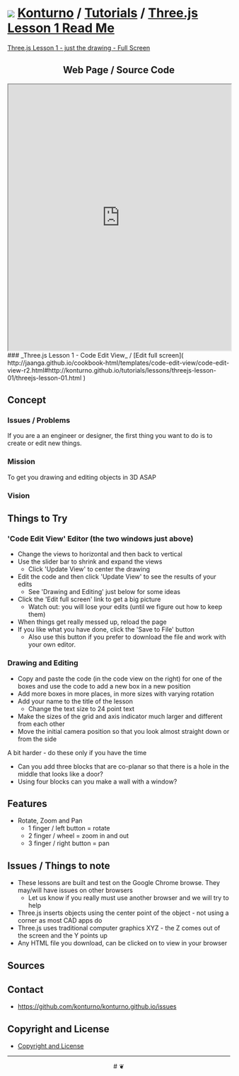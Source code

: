﻿# [![](https://pushme-pullyou.github.io/tootoo-2022/assets/icons/mark-github.svg )](https://github.com/konturno/konturno.github.io/ "Source code on GitHub" ) [Konturno]( https://kionturno.github.io/ "Home page" ) / [Tutorials]( https://konturno.github.io/#tutorials/README.md) / [Three.js Lesson 1 Read Me]( https://konturno.github.io/#tutorials/threejs-lesson-01/readme.md )

[Three.js Lesson 1 - just the drawing - Full Screen]( http://konturno.github.io/tutorials/threejs-lesson-01/threejs-lesson-01.html )

## <center>Web Page / Source Code</center>

<iframe class=ifr src=http://jaanga.github.io/cookbook-html/templates/code-edit-view/code-edit-view-r2.html#http://konturno.github.io/tutorials/threejs-lesson-01/threejs-lesson-01.html width=100% height=600px ></iframe>
### _Three.js Lesson 1 - Code Edit View_ /  [Edit full screen]( http://jaanga.github.io/cookbook-html/templates/code-edit-view/code-edit-view-r2.html#http://konturno.github.io/tutorials/lessons/threejs-lesson-01/threejs-lesson-01.html )


## Concept

### Issues / Problems
<!--

The general format is an adaptation of the ideas developed in Alexander's _et al_ [A Patttern Language]( https://books.google.com/books?id=hwAHmktpk5IC&pg=PR10#v=onepage&q&f=false ) - as sammarized on page 10.

Each pattern describes a problem which occurs over and over again in our environment, and then describes the core of the solution to that problem, in such a way that you can use this solution a million times over, without ever doing it the same way twice.

patterns are descriptions of common problems and proposal for the solutions that can be used repeatedly every time the problem is encountered and producing an different outcome.

-->

If you are a an engineer or designer, the first thing you want to do is to create or edit new things.

### Mission
<!-- a statement of a rationale, applicable now as well as in the future -->

To get you drawing and editing objects in 3D ASAP


### Vision
<!--  a descriptive picture of a desired future state -->


## Things to Try

### 'Code Edit View' Editor (the two windows just above)

* Change the views to horizontal and then back to vertical
* Use the slider bar to shrink and expand the views
	* Click 'Update View' to center the drawing
* Edit the code and then click 'Update View' to see the results of your edits
	* See 'Drawing and Editing' just below for some ideas
* Click the 'Edit full screen' link to get a big picture
	* Watch out: you will lose your edits (until we figure out how to keep them)
* When things get really messed up, reload the page
* If you like what you have done, click the 'Save to File' button
	* Also use this button if you prefer to download the file and work with your own editor.


### Drawing and Editing
* Copy and paste the code (in the code view on the right) for one of the boxes and use the code to add a new box in a new position
* Add more boxes in more places, in more sizes with varying rotation
* Add your name to the title of the lesson
	* Change the text size to 24 point text
* Make the sizes of the grid and axis indicator much larger and different from each other
* Move the initial camera position so that you look almost straight down or from the side

A bit harder - do these only if you have the time

* Can you add three blocks that are co-planar so that there is a hole in the middle that looks like a door?
* Using four blocks can you make a wall with a window?


## Features

* Rotate, Zoom and Pan
	* 1 finger / left button =  rotate
	* 2 finger / wheel = zoom in and out
	* 3 finger / right button = pan

## Issues / Things to note

* These lessons are built and test on the Google Chrome browse. They may/will have issues on other browsers
	* Let us know if you really must use another browser and we will try to help
* Three.js inserts objects using the center point of the object - not using a corner as most CAD apps do
* Three.js uses traditional computer graphics XYZ - the Z comes out of the screen and the Y points up
* Any HTML file you download, can be clicked on to view in your browser



## Sources




## Contact

* https://github.com/konturno/konturno.github.io/issues

## Copyright and License

* [Copyright and License]( http://konturno.github.io/#LICENSE )

***

<center title="dingbat" >
# <a href=javascript:window.scrollTo(0,0); style=text-decoration:none; >❦</a>
</center>



